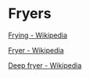 # Fryers
[Frying - Wikipedia](https://en.wikipedia.org/wiki/Frying)

[Fryer - Wikipedia](https://en.wikipedia.org/wiki/Fryer)

[Deep fryer - Wikipedia](https://en.wikipedia.org/wiki/Deep_fryer)